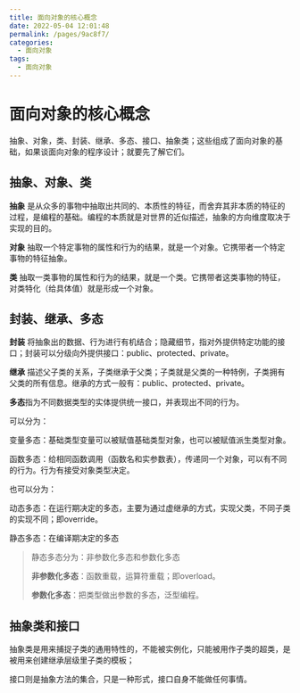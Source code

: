 ```yaml
---
title: 面向对象的核心概念
date: 2022-05-04 12:01:48
permalink: /pages/9ac8f7/
categories:
  - 面向对象
tags:
  - 面向对象
---
```


# 面向对象的核心概念

 抽象、对象，类、封装、继承、多态、接口、抽象类；这些组成了面向对象的基础，如果谈面向对象的程序设计；就要先了解它们。

<!-- more -->

## 抽象、对象、类

**抽象** 是从众多的事物中抽取出共同的、本质性的特征，而舍弃其非本质的特征的过程，是编程的基础。编程的本质就是对世界的近似描述，抽象的方向维度取决于实现的目的。

**对象** 抽取一个特定事物的属性和行为的结果，就是一个对象。它携带者一个特定事物的特征抽象。

**类** 抽取一类事物的属性和行为的结果，就是一个类。它携带者这类事物的特征，对类特化（给具体值）就是形成一个对象。



## 封装、继承、多态

**封装** 将抽象出的数据、行为进行有机结合；隐藏细节，指对外提供特定功能的接口；封装可以分级向外提供接口：public、protected、private。

**继承** 描述父子类的关系，子类继承于父类；子类就是父类的一种特例，子类拥有父类的所有信息。继承的方式一般有：public、protected、private。

**多态**指为不同数据类型的实体提供统一接口，并表现出不同的行为。

可以分为：

变量多态：基础类型变量可以被赋值基础类型对象，也可以被赋值派生类型对象。

函数多态：给相同函数调用（函数名和实参数表），传递同一个对象，可以有不同的行为。行为有接受对象类型决定。



也可以分为：

动态多态：在运行期决定的多态，主要为通过虚继承的方式，实现父类，不同子类的实现不同；即override。

静态多态：在编译期决定的多态

> 静态多态分为：非参数化多态和参数化多态
>
> **非参数化多态**：函数重载，运算符重载；即overload。
>
> **参数化多态**：把类型做出参数的多态，泛型编程。



## 抽象类和接口

抽象类是用来捕捉子类的通用特性的，不能被实例化，只能被用作子类的超类，是被用来创建继承层级里子类的模板；

接口则是抽象方法的集合，只是一种形式，接口自身不能做任何事情。